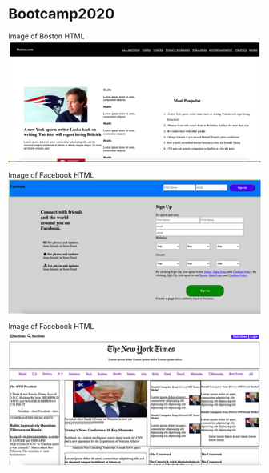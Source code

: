 # Bootcamp2020


Image of Boston HTML
![Image of Boston HTML](https://github.com/JohnbelMDev/Bootcamp2020/blob/master/Homework/Week2/Newspapers%20with%20css/Boston/img/Boston.png?raw=true)





Image of Facebook HTML
![Image of Boston HTML](https://github.com/JohnbelMDev/Bootcamp2020/blob/master/Homework/Week2/day2/Facebook1/img/Facebookpic.png?raw=true)





Image of Facebook HTML
![Image of Boston HTML](https://github.com/JohnbelMDev/Bootcamp2020/blob/master/Homework/Week2/Newspapers%20with%20css/NYT/img/nyt.png?raw=true)

